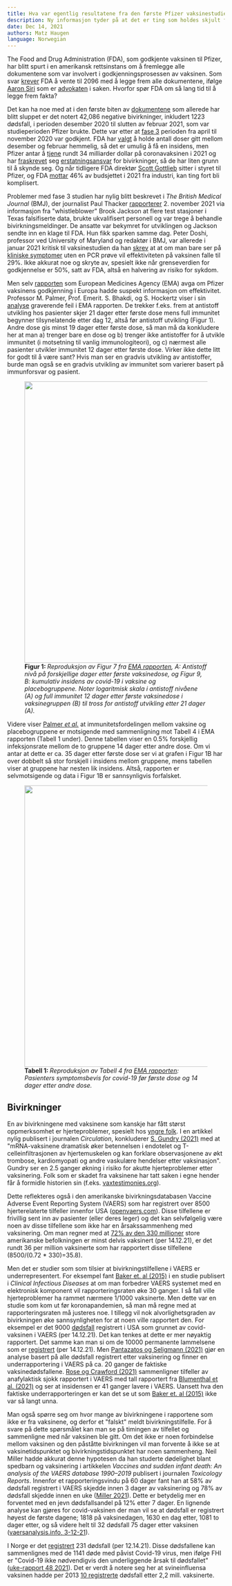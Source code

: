 ```yaml
---
title: Hva var egentlig resultatene fra den første Pfizer vaksinestudien? 
description: Ny informasjon tyder på at det er ting som holdes skjult for allmenheten. 
date: Dec 14, 2021
authors: Matz Haugen
language: Norwegian
---
```


The Food and Drug Administration (FDA), som godkjente vaksinen til Pfizer, har blitt spurt i en amerikansk rettsinstans om å fremlegge alle dokumentene som var involvert i godkjenningsprosessen av vaksinen. Som svar [krever](https://www.sirillp.com/wp-content/uploads/2021/12/FDA-Brief-and-Appendix-e3999de9aee38921cd4fbb035c33e304.pdf) FDA å vente til 2096 med å legge frem alle dokumentene, ifølge [Aaron Siri](https://aaronsiri.substack.com/p/fda-doubles-down-asks-federal-judge) som er [advokaten](https://www.sirillp.com/aaron-siri/) i saken. Hvorfor spør FDA om så lang tid til å legge frem fakta?

Det kan ha noe med at i den første biten av [dokumentene](https://phmpt.org/wp-content/uploads/2021/11/5.3.6-postmarketing-experience.pdf) som allerede har blitt sluppet er det notert 42,086 negative bivirkninger, inkludert 1223 dødsfall, i perioden desember 2020 til slutten av februar 2021, som var studieperioden Pfizer brukte. Dette var etter at [fase 3](https://www.fda.gov/media/144245/download#page=1) perioden fra april til november 2020 var godkjent. FDA har [valgt](https://trialsitenews.com/fdas-forced-hand-drops-pfizers-bombshell-safety-document/) å holde antall doser gitt mellom desember og februar hemmelig, så det er umulig å få en insidens, men Pfizer antar å [tjene](https://www.forbes.com/sites/aayushipratap/2021/07/28/pfizer-expects-335-billion-in-vaccine-revenue-in-2021/) rundt 34 milliarder dollar på coronavaksinen i 2021 og har [fraskrevet](https://aaronsiri.substack.com/p/covid-19-vaccine-manufacturers-can) seg [erstatningsansvar](https://www.law.cornell.edu/uscode/text/42/247d-6d) for bivirkninger, så de har liten grunn til å skynde seg. Og når tidligere FDA direktør [Scott Gottlieb](https://www.pfizer.com/people/leadership/board-of-directors/scott_gottlieb-md) sitter i styret til Pfizer, og FDA [mottar](https://www.fda.gov/about-fda/fda-basics/fact-sheet-fda-glance) 46% av budsjettet i 2021 fra industri, kan ting fort bli komplisert.

Problemer med fase 3 studien har nylig blitt beskrevet i *The British Medical Journal* (BMJ), der journalist Paul Thacker [rapporterer](https://www.bmj.com/content/375/bmj.n2635) 2. november 2021 via informasjon fra "whistleblower" Brook Jackson at flere test stasjoner i Texas falsifiserte data, brukte ukvalifisert personell og var trege å behandle bivirkningsmeldinger. De ansatte var bekymret for utviklingen og Jackson sendte inn en klage til FDA. Hun fikk sparken samme dag. Peter Doshi, professor ved University of Maryland og redaktør i BMJ, var allerede i januar 2021 kritisk til vaksinestudien da han [skrev](https://blogs.bmj.com/bmj/2021/01/04/peter-doshi-pfizer-and-modernas-95-effective-vaccines-we-need-more-details-and-the-raw-data/) at at om man bare ser på [kliniske symptomer](https://www.fda.gov/media/144245/download#page=42) uten en PCR prøve vil effektiviteten på vaksinen falle til 29%. Ikke akkurat noe og skryte av, spesielt ikke når grenseverdien for godkjennelse er 50%, satt av FDA, altså en halvering av risiko for sykdom.

Men selv [rapporten](https://www.ema.europa.eu/en/documents/assessment-report/comirnaty-epar-public-assessment-report_en.pdf) som European Medicines Agency (EMA) avga om Pfizer vaksinens godkjenning i Europa hadde suspekt informasjon om effektivitet. Professor M. Palmer, Prof. Emerit. S. Bhakdi, og S. Hockertz viser i sin [analyse](https://doctors4covidethics.org/wp-content/uploads/2021/07/expertise-published_15.07.pdf) graverende feil i EMA rapporten. De trekker f.eks. frem at antistoff utvikling hos pasienter skjer 21 dager etter første dose mens full immunitet begynner tilsynelatende etter dag 12, altså før antistoff utvikling (Figur 1). Andre dose gis minst 19 dager etter første dose, så man må da konkludere her at man a) trenger bare en dose og b) trenger ikke antistoffer for å utvikle immunitet (i motsetning til vanlig immunologiteori), og c) nærmest alle pasienter utvikler immunitet 12 dager etter første dose. Virker ikke dette litt for godt til å være sant? Hvis man ser en gradvis utvikling av antistoffer, burde man også se en gradvis utvikling av immunitet som varierer basert på immunforsvar og pasient.

<figure>
<img src="/PalmerFig1.png" width="650">
<figcaption> <b> Figur 1: </b> <i> Reproduksjon av Figur 7 fra <a href=https://www.ema.europa.eu/en/documents/assessment-report/comirnaty-epar-public-assessment-report_en.pdf> EMA rapporten</a>, A: Antistoff nivå på forskjellige dager etter første vaksinedose, og Figur 9, B: kumulativ insidens av covid-19 i vaksine og placebogruppene. Noter logaritmisk skala i antistoff nivåene (A) og full immunitet 12 dager etter første vaksinedose i vaksinegruppen (B) til tross for antistoff utvikling etter 21 dager (A). </i> </figcaption>
</figure>

Videre viser [Palmer *et al.*](https://doctors4covidethics.org/wp-content/uploads/2021/07/expertise-published_15.07.pdf) at immunitetsfordelingen mellom vaksine og placebogruppene er motsigende med sammenligning mot Tabell 4 i EMA rapporten (Tabell 1 under). Denne tabellen viser en 0.5% forskjellig infeksjonsrate mellom de to gruppene 14 dager etter andre dose. Om vi antar at dette er ca. 35 dager etter første dose ser vi at grafen i Figur 1B har over dobbelt så stor forskjell i insidens mellom gruppene, mens tabellen viser at gruppene har nesten lik insidens. Altså, rapporten er selvmotsigende og data i Figur 1B er sannsynligvis forfalsket. 

<figure>
<img src="/Table1.png" width="650">
<figcaption> <b> Tabell 1: </b> <i> Reproduksjon av Tabell 4 fra <a href=https://www.ema.europa.eu/en/documents/assessment-report/comirnaty-epar-public-assessment-report_en.pdf> EMA rapporten</a>: Pasienters symptomsbevis for covid-19 før første dose og 14 dager etter andre dose. </i> </figcaption>
</figure>

## Bivirkninger

En av bivirkningene med vaksinene som kanskje har fått størst oppmerksomhet er hjerteproblemer, spesielt hos [yngre folk](https://openvaers.com/covid-data/myo-pericarditis). I en artikkel nylig publisert i journalen *Circulation*, konkluderer [S. Gundry (2021)](https://www.ahajournals.org/doi/10.1161/circ.144.suppl_1.10712) med at "mRNA-vaksinene dramatisk øker betennelsen i endotelet og T-celleinfiltrasjonen av hjertemuskelen og kan forklare observasjonene av økt trombose, kardiomyopati og andre vaskulære hendelser etter vaksinasjon". Gundry ser en 2.5 ganger økning i risiko for akutte hjerteproblemer etter vaksinering. Folk som er skadet fra vaksinene har tatt saken i egne hender får å formidle historien sin (f.eks. [vaxtestimonies.org](https://vaxtestimonies.org/en/)). 

Dette reflekteres også i den amerikanske bivirkningsdatabasen Vaccine Adverse Event Reporting System (VAERS) som har registrert over 8500 hjerterelaterte tilfeller innenfor USA ([openvaers.com](https://openvaers.com/covid-data)). Disse tilfellene er frivillig sent inn av pasienter (eller deres leger) og det kan selvfølgelig være noen av disse tilfellene som ikke har en årsakssammenheng med vaksinering. Om man regner med at [72% av den 330 millioner](https://ourworldindata.org/covid-vaccinations) store amerikanske befolkningen er minst delvis vaksinert (per 14.12.21), er det rundt 36 per million vaksinerte som har rapportert disse tilfellene (8500/(0.72 * 330)=35.8).

Men det er studier som som tilsier at bivirkningstilfellene i VAERS er underrepresentert. For eksempel fant [Baker et. al (2015)](https://www.ncbi.nlm.nih.gov/pmc/articles/PMC6642796/) i en studie publisert i *Clinical Infectious Diseases* at om man forbedrer VAERS systemet med en elektronisk komponent vil rapporteringsraten øke 30 ganger. I så fall ville hjerteproblemer ha rammet nærmere 1/1000 vaksinerte. Men dette var en studie som kom ut før koronapandemien, så man må regne med at rapporteringsraten må justeres noe. I tillegg vil nok alvorlighetsgraden av bivirkningen øke sannsynligheten for at noen ville rapportert den. For eksempel er det 9000 [dødsfall](https://openvaers.com/covid-data) registrert i USA som grunnet av covid-vaksinen i VAERS (per 14.12.21). Det kan tenkes at dette er mer nøyaktig rapportert. Det samme kan man si om de 10000 permanente lammelsene som er [registrert](https://openvaers.com/covid-data) (per 14.12.21). Men [Pantazatos og Seligmann (2021)](https://www.researchgate.net/publication/355581860_COVID_vaccination_and_age-stratified_all-cause_mortality_risk) gjør en analyse basert på alle dødsfall registrert etter vaksinering og finner en underrapportering i VAERS på ca. 20 ganger de faktiske vaksinedødsfallene. [Rose og Crawford (2021)](https://downloads.regulations.gov/CDC-2021-0089-0024/attachment_1.pdf)  sammenligner tilfeller av anafylaktisk sjokk rapportert i VAERS med tall rapportert fra [Blumenthal et al. (2021)](https://jamanetwork.com/journals/jama/fullarticle/2777417) og ser at insidensen er 41 ganger lavere i VAERS. Uansett hva den faktiske underrapporteringen er kan det se ut som [Baker et. al (2015)](https://www.ncbi.nlm.nih.gov/pmc/articles/PMC6642796/) ikke var så langt unna.

Man også spørre seg om hvor mange av bivirkningene i rapportene som ikke er fra vaksinene, og derfor et "falskt" meldt bivirkningstilfelle. For å svare på dette spørsmålet kan man se på timingen av tilfellet og sammenligne med når vaksinen ble gitt. Om det ikke er noen forbindelse mellom vaksinen og den påståtte bivirkningen vil man forvente å ikke se at vaksinetidspunktet og bivirkningstidspunktet har noen sammenheng. Neil Miller hadde akkurat denne hypotesen da han studerte dødelighet blant spedbarn og vaksinering i artikkelen *Vaccines and sudden infant death: An analysis of the VAERS database 1990–2019* publisert i journalen *Toxicology Reports*. Innenfor et rapporteringsvindu på 60 dager fant han at 58% av dødsfall registrert i VAERS skjedde innen 3 dager av vaksinering og 78% av dødsfall skjedde innen en uke ([Miller 2021](https://www.sciencedirect.com/science/article/pii/S2214750021001268)). Dette er betydelig mer en forventet med en jevn dødsfallsandel på 12% etter 7 dager. En lignende analyse kan gjøres for covid-vaksinen der man vil se at dødsfall er registrert høyest de første dagene; 1818 på vaksinedagen, 1630 en dag etter, 1081 to dager etter, og så videre helt til 32 dødsfall 75 dager etter vaksinen ([vaersanalysis.info, 3-12-21](https://vaersanalysis.info/2021/12/11/vaers-summary-for-covid-19-vaccines-through-12-03-2021/)). 

I Norge er det [registrert](https://legemiddelverket.no/godkjenning/koronavaksiner/meldte-mistenkte-bivirkninger-av-koronavaksiner) 231 dødsfall (per 12.14.21). Disse dødsfallene kan sammenlignes med de 1141 døde med påvist Covid-19 virus, men ifølge FHI er "Covid-19 ikke nødvendigvis den underliggende årsak til dødsfallet" ([uke-rapport 48 2021](https://www.fhi.no/contentassets/8a971e7b0a3c4a06bdbf381ab52e6157/vedlegg/2021/ukerapport-uke-48-29.11---05.12.21.pdf)). Det er verdt å notere seg her at svineinfluensa vaksinen hadde per 2013 [10 registrerte](https://lovoghelse.no/2021/11/02/bivirkningstallene-for-covid-vaksinene/) dødsfall etter 2,2 mill. vaksinerte.